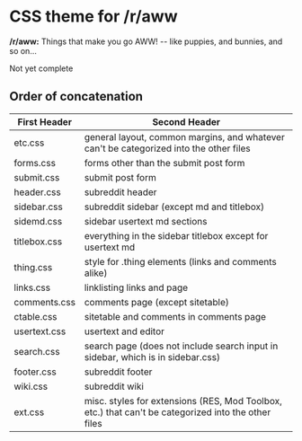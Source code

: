 # CSS theme for /r/aww

**/r/aww:** Things that make you go AWW! -- like puppies, and bunnies, and so on...

Not yet complete
            
## Order of concatenation
             
| First Header  | Second Header |
| ------------- | ------------- |
| etc.css       | general layout, common margins, and whatever can't be categorized into the other files |
| forms.css     | forms other than the submit post form |
| submit.css    | submit post form |
| header.css    | subreddit header |
| sidebar.css   | subreddit sidebar (except md and titlebox) |
| sidemd.css    | sidebar usertext md sections |
| titlebox.css  | everything in the sidebar titlebox except for usertext md |
| thing.css     | style for .thing elements (links and comments alike) |
| links.css     | linklisting links and page |
| comments.css  | comments page (except sitetable) |
| ctable.css    | sitetable and comments in comments page |
| usertext.css  | usertext and editor |
| search.css    | search page (does not include search input in sidebar, which is in sidebar.css) |
| footer.css    | subreddit footer |
| wiki.css      | subreddit wiki |
| ext.css       | misc. styles for extensions (RES, Mod Toolbox, etc.) that can't be categorized into the other files |